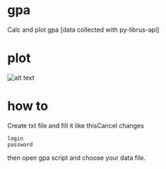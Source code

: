 # gpa
Calc and plot gpa [data collected with py-librus-api]

# plot 
 ![alt text](https://i.imgur.com/CZQl0y6.png)
 
 # how to
 Create txt file and fill it like thisCancel changes
```
login
password
```
then open gpa script and choose your data file.
